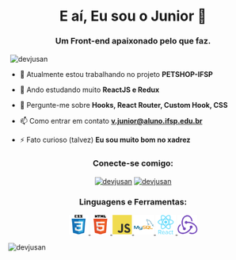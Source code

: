 <h1 align="center">E aí, <dev/> Eu sou o Junior 👋</h1>
<h3 align="center">Um Front-end apaixonado pelo que faz.</h3>

<p>&nbsp;<img align="center" src="https://github-readme-stats.vercel.app/api?username=devjusan&show_icons=true&locale=pt-br" alt="devjusan" /></p>


- 🔭 Atualmente estou trabalhando no projeto **PETSHOP-IFSP**

- 🌱 Ando estudando muito **ReactJS e Redux**

- 💬 Pergunte-me sobre **Hooks, React Router, Custom Hook, CSS**

- 📫 Como entrar em contato **v.junior@aluno.ifsp.edu.br**

- ⚡ Fato curioso (talvez) **Eu sou muito bom no xadrez**

<h3 align="center">Conecte-se comigo:</h3>
<p align="center">
<a href="https://linkedin.com/in/devjusan" target="blank"><img align="center" src="https://cdn.jsdelivr.net/npm/simple-icons@3.0.1/icons/linkedin.svg" alt="devjusan" height="30" width="40" /></a>
<a href="https://instagram.com/devjusan" target="blank"><img align="center" src="https://cdn.jsdelivr.net/npm/simple-icons@3.0.1/icons/instagram.svg" alt="devjusan" height="30" width="40" /></a>
</p>

<h3 align="center">Linguagens e Ferramentas:</h3>
<p align="center"> <a href="https://www.w3schools.com/css/" target="_blank"> <img src="https://raw.githubusercontent.com/devicons/devicon/master/icons/css3/css3-original-wordmark.svg" alt="css3" width="40" height="40"/> </a> <a href="https://www.w3.org/html/" target="_blank"> <img src="https://raw.githubusercontent.com/devicons/devicon/master/icons/html5/html5-original-wordmark.svg" alt="html5" width="40" height="40"/> </a> <a href="https://developer.mozilla.org/en-US/docs/Web/JavaScript" target="_blank"> <img src="https://raw.githubusercontent.com/devicons/devicon/master/icons/javascript/javascript-original.svg" alt="javascript" width="40" height="40"/> </a> <a href="https://www.mysql.com/" target="_blank"> <img src="https://raw.githubusercontent.com/devicons/devicon/master/icons/mysql/mysql-original-wordmark.svg" alt="mysql" width="40" height="40"/> </a> <a href="https://reactjs.org/" target="_blank"> <img src="https://raw.githubusercontent.com/devicons/devicon/master/icons/react/react-original-wordmark.svg" alt="react" width="40" height="40"/> </a> <a href="https://redux.js.org" target="_blank"> <img src="https://raw.githubusercontent.com/devicons/devicon/master/icons/redux/redux-original.svg" alt="redux" width="40" height="40"/> </a> </p>

<p><img align="left" src="https://github-readme-stats.vercel.app/api/top-langs?username=devjusan&show_icons=true&theme=dark&locale=pt-br&layout=compact" alt="devjusan" /></p>

